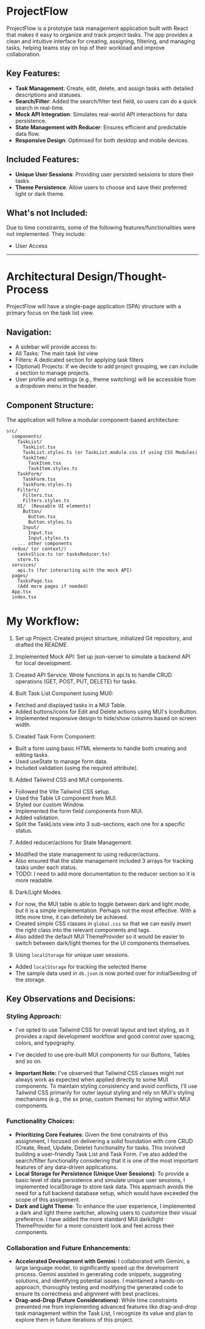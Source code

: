 # ProjectFlow

ProjectFlow is a prototype task management application built with React that makes it easy to organize and track project tasks. The app provides a clean and intuitive interface for creating, assigning, filtering, and managing tasks, helping teams stay on top of their workload and improve collaboration. 

## Key Features:

- **Task Management**: Create, edit, delete, and assign tasks with detailed descriptions and statuses.
- **Search/Filter**: Added the search/filter text field, so users can do a quick search in real-time.
- **Mock API Integration**: Simulates real-world API interactions for data persistence.
- **State Management with Reducer**: Ensures efficient and predictable data flow.
- **Responsive Design**: Optimised for both desktop and mobile devices.

## Included Features:
- **Unique User Sessions**:  Providing user persisted sessions to store their tasks.
- **Theme Persistence**: Allow users to choose and save their preferred light or dark theme.

## What's not Included:

Due to time constraints, some of the following features/functionalities were not implemented. They include:
- User Access

---

# Architectural Design/Thought-Process

ProjectFlow will have a single-page application (SPA) structure with a primary focus on the task list view. 


## Navigation:

- A sidebar will provide access to:
- All Tasks: The main task list view
- Filters: A dedicated section for applying task filters
- (Optional) Projects:  If we decide to add project grouping, we can include a section to manage projects.
- User profile and settings (e.g., theme switching) will be accessible from a dropdown menu in the header.

## Component Structure:

The application will follow a modular component-based architecture:

```
src/
  components/
    TaskList/
      TaskList.tsx
      TaskList.styles.ts (or TaskList.module.css if using CSS Modules)
      TaskItem/
        TaskItem.tsx 
        TaskItem.styles.ts
    TaskForm/
      TaskForm.tsx
      TaskForm.styles.ts
    Filters/
      Filters.tsx
      Filters.styles.ts
    UI/  (Reusable UI elements)
      Button/ 
        Button.tsx
        Button.styles.ts
      Input/
        Input.tsx
        Input.styles.ts
    ... other components
  redux/ (or context/)
    tasksSlice.ts (or tasksReducer.ts)
    store.ts
  services/ 
    api.ts (for interacting with the mock API)
  pages/ 
    TasksPage.tsx  
    (Add more pages if needed)
  App.tsx
  index.tsx
```

# My Workflow:

1. Set up Project: Created project structure, initialized Git repository, and drafted the README.

2. Implemented Mock API: Set up json-server to simulate a backend API for local development.

3. Created API Service:  Wrote functions in api.ts to handle CRUD operations (GET, POST, PUT, DELETE) for tasks.

4. Built Task List Component (using MUI): 

  - Fetched and displayed tasks in a MUI Table.
  - Added buttons/icons for Edit and Delete actions using MUI's IconButton.
  - Implemented responsive design to hide/show columns based on screen width.

5. Created Task Form Component:

  - Built a form using basic HTML elements to handle both creating and editing tasks.
  - Used useState to manage form data. 
  - Included validation (using the required attribute).

6. Added Tailwind CSS and MUI components.

  - Followed the Vite Tailwind CSS setup.
  - Used the Table UI component from MUI.
  - Styled our custom Window.
  - Implemented the form field components from MUI.
  - Added validation.
  - Split the TaskLists view into 3 sub-sections, each one for a specific status.

7. Added reducer/actions for State Management.
   
  - Modified the state management to using reducer/actions.
  - Also ensured that the state management included 3 arrays for tracking tasks under each status.
  - TODO: I need to add more documentation to the reducer section so it is more readable.

8. Dark/Light Modes.

  - For now, the MUI table is able to toggle between dark and light mode, but it is a simple implementation. Perhaps not the most effective. With a little more time, it can definitely be achieved.
  - Created simple CSS classes in `global.css` so that we can easily insert the right class into the relevant components and tags.
  - Also added the default MUI ThemeProvider so it would be easier to switch between dark/light themes for the UI components themselves.

9.  Using `localStorage` for unique user sessions.

  - Added `localStorage` for tracking the selected theme
  - The sample data used in `db.json` is now ported over for initialSeeding of the storage.


## Key Observations and Decisions:

### Styling Approach:

- I've opted to use Tailwind CSS for overall layout and text styling, as it provides a rapid development workflow and good control over spacing, colors, and typography.
- I've decided to use pre-built MUI components for our Buttons, Tables and so on.

- **Important Note:** I've observed that Tailwind CSS classes might not always work as expected when applied directly to some MUI components. To maintain styling consistency and avoid conflicts, I'll use Tailwind CSS primarily for outer layout styling and rely on MUI's styling mechanisms (e.g., the sx prop, custom themes) for styling within MUI components.

### Functionality Choices:

- **Prioritizing Core Features**: Given the time constraints of this assignment, I focused on delivering a solid foundation with core CRUD (Create, Read, Update, Delete) functionality for tasks. This involved building a user-friendly Task List and Task Form. I've also added the search/filter functionality considering that it is one of the most important features of any data-driven applications.
- **Local Storage for Persistence (Unique User Sessions)**: To provide a basic level of data persistence and simulate unique user sessions, I implemented localStorage to store task data. This approach avoids the need for a full backend database setup, which would have exceeded the scope of this assignment. 
- **Dark and Light Theme**: To enhance the user experience, I implemented a dark and light theme switcher, allowing users to customize their visual preference. I have added the more standard MUI dark/light ThemeProvider for a more consistent look and feel across their components.

### Collaboration and Future Enhancements:

- **Accelerated Development with Gemini**: I collaborated with Gemini, a large language model, to significantly speed up the development process. Gemini assisted in generating code snippets, suggesting solutions, and identifying potential issues. I maintained a hands-on approach, thoroughly testing and modifying the generated code to ensure its correctness and alignment with best practices.
- **Drag-and-Drop (Future Considerations)**: While time constraints prevented me from implementing advanced features like drag-and-drop task management within the Task List, I recognize its value and plan to explore them in future iterations of this project.

